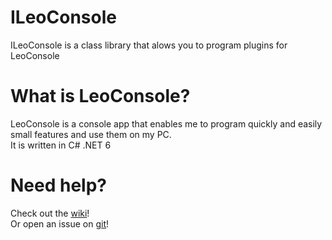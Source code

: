  # ILeoConsole

ILeoConsole is a class library that alows you to program plugins for LeoConsole

# What is LeoConsole?

LeoConsole is a console app that enables me to program quickly and easily small features and use them on my PC.<br>
It is written in C# .NET 6

# Need help?
Check out the [wiki](https://github.com/BoettcherDasOriginal/LeoConsole/wiki/Plugin-Tutorial)!<br>
Or open an issue on [git](https://github.com/BoettcherDasOriginal/LeoConsole/)!
